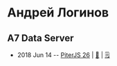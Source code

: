 # Андрей Логинов

## A7 Data Server
- 2018 Jun 14 -- [PiterJS 26](https://www.youtube.com/watch?v=DgKzuCogoPA)  | [:notebook:](https://fs.piterjs.org/events/26/loginov.pdf)  | [:spiral_notepad:](https://habr.com/ru/company/piterjs/blog/422281/)
